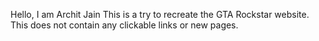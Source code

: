 Hello, I am Archit Jain
This is a try to recreate the GTA Rockstar website. This does not contain any clickable links or new pages.
